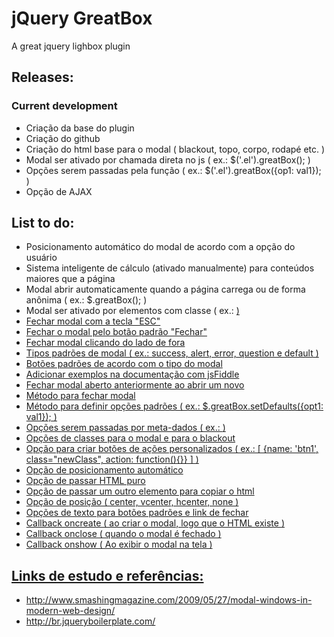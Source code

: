 jQuery GreatBox
===============
A great jquery lighbox plugin

Releases:
---------
### Current development ###
+	Criação da base do plugin
+	Criação do github
+	Criação do html base para o modal ( blackout, topo, corpo, rodapé etc. )
+	Modal ser ativado por chamada direta no js ( ex.: $('.el').greatBox(); )
+	Opções serem passadas pela função ( ex.: $('.el').greatBox({op1: val1}); )
+	Opção de AJAX

List to do:
-----------
+	Posicionamento automático do modal de acordo com a opção do usuário
+	Sistema inteligente de cálculo (ativado manualmente) para conteúdos maiores que a página
+	Modal abrir automaticamente quando a página carrega ou de forma anônima ( ex.: $.greatBox(); )
+	Modal ser ativado por elementos com classe ( ex.: <a href="ajax.html" class="greatBoxLink" /> )
+	Fechar modal com a tecla "ESC"
+	Fechar o modal pelo botão padrão "Fechar"
+	Fechar modal clicando do lado de fora
+	Tipos padrões de modal ( ex.: success, alert, error, question e default )
+	Botões padrões de acordo com o tipo do modal
+	Adicionar exemplos na documentação com jsFiddle
+	Fechar modal aberto anteriormente ao abrir um novo
+	Método para fechar modal
+	Método para definir opções padrões ( ex.: $.greatBox.setDefaults({opt1: val1}); )
+	Opções serem passadas por meta-dados ( ex.: <a href="#noAjax" class="greatBoxLink" data-option1="value1" /> )
+	Opções de classes para o modal e para o blackout
+	Opção para criar botões de ações personalizados ( ex.: [ {name: 'btn1', class="newClass", action: function(){}} ] )
+	Opção de posicionamento automático
+	Opção de passar HTML puro
+	Opção de passar um outro elemento para copiar o html
+	Opção de posição ( center, vcenter, hcenter, none )
+	Opções de texto para botões padrões e link de fechar
+	Callback oncreate ( ao criar o modal, logo que o HTML existe ) 
+	Callback onclose ( quando o modal é fechado )
+	Callback onshow	( Ao exibir o modal na tela )

Links de estudo e referências:
------------------------------
+	http://www.smashingmagazine.com/2009/05/27/modal-windows-in-modern-web-design/
+	http://br.jqueryboilerplate.com/